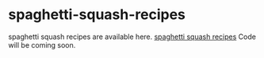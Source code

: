 # spaghetti-squash-recipes
spaghetti squash recipes are available here. <a href="https://metavideos.com/video/66739765/spaghetti-squash-lasagna-recipe">spaghetti squash recipes</a>
Code will be coming soon. 

 
